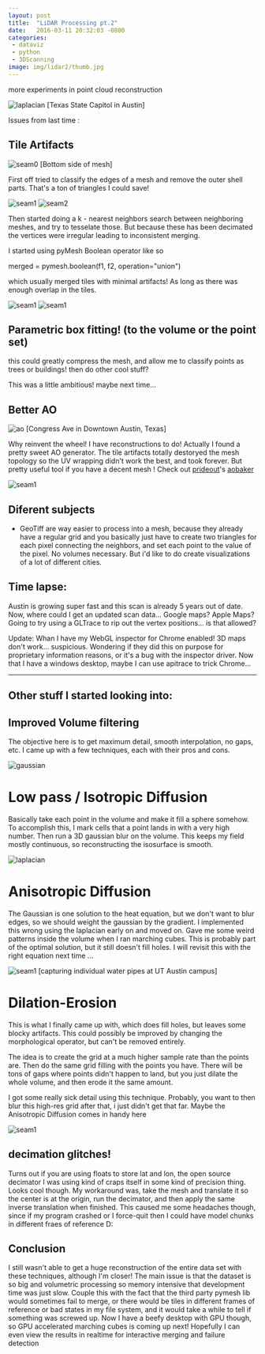 ```yaml
---
layout: post
title:  "LiDAR Processing pt.2"
date:   2016-03-11 20:32:03 -0800
categories: 
 - dataviz
 - python
 - 3DScanning
image: img/lidar2/thumb.jpg
---
```


more experiments in point cloud reconstruction
<!--more-->

![laplacian](/img/lidar2/capitol.jpg)
[Texas State Capitol in Austin]


Issues from last time : 

## Tile Artifacts


![seam0](/img/lidar2/seam0.jpg)
[Bottom side of mesh]

First off tried to classify the edges of a mesh and remove the outer shell parts. That's a ton of triangles I could save! 

![seam1](/img/lidar2/seam1.jpg)
![seam2](/img/lidar2/seam2.jpg)

Then started doing a k - nearest neighbors search between neighboring meshes, and try to tesselate those. But because these has been decimated the vertices were irregular leading to inconsistent merging. 



 I started using pyMesh Boolean operator like so 

 merged = pymesh.boolean(f1, f2, operation="union")

 which usually merged tiles with minimal artifacts! As long as there was enough overlap in the tiles. 

![seam1](/img/lidar2/merge1.jpg)
![seam1](/img/lidar2/merge2.jpg)

## Parametric box fitting! (to the volume or the point set) 

 this could greatly compress the mesh, and allow me to classify points as trees or buildings! then do other cool stuff?

 This was a little ambitious! maybe next time...


## Better AO

![ao](/img/lidar2/ao.jpg)
[Congress Ave in Downtown Austin, Texas]

Why reinvent the wheel! I have reconstructions to do! Actually I found a pretty sweet AO generator. The tile artifacts totally destoryed the mesh topology so the UV wrapping didn't work the best, and took forever. But pretty useful tool if you have a decent mesh ! Check out [prideout](http://github.prideout.net/)'s  [aobaker](https://github.com/prideout/aobaker)

![seam1](/img/lidar2/thumb.jpg)

## Diferent subjects

 - GeoTiff are way easier to process into a mesh, because they already have a regular grid and you basically just have to create two triangles for each pixel connecting the neighbors, and set each point to the value of the pixel. No volumes necessary. But i'd like to do create visualizations of a lot of different cities.



## Time lapse:

Austin is growing super fast and this scan is already 5 years out of date. Now, where could I get an updated scan data... Google maps? Apple Maps? Going to try using a GLTrace to rip out the vertex positions... is that allowed? 

Update: Whan I have my WebGL inspector for Chrome enabled! 3D maps don't work... suspicious. Wondering if they did this on purpose for proprietary information reasons, or it's a bug with the inspector driver. Now that I have a windows desktop, maybe I can use apitrace to trick Chrome...

---

## Other stuff I started looking into: 

## Improved Volume filtering

The objective here is to get maximum detail, smooth interpolation, no gaps, etc. I came up with a few techniques, each with their pros and cons. 

![gaussian](/img/lidar/blur.jpg)

# Low pass / Isotropic Diffusion

Basically take each point in the volume and make it fill a sphere somehow. To accomplish this, I mark cells that a point lands in with a very high number. Then run a 3D gaussian blur on the volume. This keeps my field mostly continuous, so reconstructing the isosurface is smooth.


![laplacian](/img/lidar2/laplacian.jpg)

# Anisotropic Diffusion

The Gaussian is one solution to the heat equation, but we don't want to blur edges, so we should weight the gaussian by the gradient.
I implemented this wrong using the laplacian early on and moved on. Gave me some weird patterns inside the volume when I ran marching cubes. This is probably part of the optimal solution, but it still doesn't fill holes. I will revisit this with the right equation next time ...


![seam1](/img/lidar2/merge3.jpg)
[capturing individual water pipes at UT Austin campus]

# Dilation-Erosion

This is what I finally came up with, which does fill holes, but leaves some blocky artifacts. This could possibly be improved by changing the morphological operator, but can't be removed entirely.

The idea is to create the grid at a much higher sample rate than the points are. Then do the same grid filling with the points you have. There will be tons of gaps where points didn't happen to land, but you just dilate the whole volume, and then erode it the same amount. 

I got some really sick detail using this technique. Probably, you want to then blur this high-res grid after that, i just didn't get that far. Maybe the Anisotropic Diffusion comes in handy here



![seam1](/img/lidar2/glitch.jpg)

## decimation glitches!

Turns out if you are using floats to store lat and lon, the open source decimator I was using kind of craps itself in some kind of precision thing. Looks cool though. My workaround was, take the mesh and translate it so the center is at the origin, run the decimator, and then apply the same inverse translation when finished. This caused me some headaches though, since if my program crashed or I force-quit then I could have model chunks in different fraes of reference D: 





## Conclusion

I still wasn't able to get a huge reconstruction of the entire data set with these techniques, although I'm closer! The main issue is that the dataset is so big and volumetric processing so memory intensive that development time was just slow. Couple this with the fact that the third party pymesh lib would sometimes fail to merge, or there would be tiles in different frames of reference or bad states in my file system, and it would take a while to tell if something was screwed up. Now I have a beefy desktop with GPU though, so GPU accelerated marching cubes is coming up next! Hopefully I can even view the results in realtime for interactive merging and failure detection
